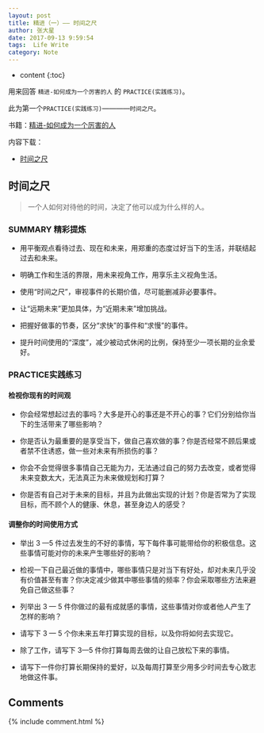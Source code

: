 ```yaml
---
layout: post 
title: 精进（一）—— 时间之尺
author: 张大星  
date: 2017-09-13 9:59:54  
tags:  Life Write 
category: Note
---
```


* content
{:toc}

用来回答 `精进-如何成为一个厉害的人` 的 `PRACTICE(实践练习)`。  

此为第一个`PRACTICE(实践练习)`————`时间之尺`。








书籍：[精进-如何成为一个厉害的人](https://book.douban.com/subject/26761696/)

内容下载：

+ [时间之尺](http://pan.baidu.com/s/1nuJcCkD)

## 时间之尺

> 一个人如何对待他的时间，决定了他可以成为什么样的人。

### SUMMARY 精彩提炼

* 用平衡观点看待过去、现在和未来，用郑重的态度过好当下的生活，并联结起过去和未来。

* 明确工作和生活的界限，用未来视角工作，用享乐主义视角生活。

* 使用“时间之尺”，审视事件的长期价值，尽可能删减非必要事件。

* 让“远期未来”更加具体，为“近期未来”增加挑战。

* 把握好做事的节奏，区分“求快”的事件和“求慢”的事件。

* 提升时间使用的“深度”，减少被动式休闲的比例，保持至少一项长期的业余爱好。


### PRACTICE实践练习


#### 检视你现有的时间观
  
* 你会经常想起过去的事吗？大多是开心的事还是不开心的事？它们分别给你当下的生活带来了哪些影响？

>  

* 你是否认为最重要的是享受当下，做自己喜欢做的事？你是否经常不顾后果或者禁不住诱惑，做一些对未来有所损伤的事？

>  

* 你会不会觉得很多事情自己无能为力，无法通过自己的努力去改变，或者觉得未来变数太大，无法真正为未来做规划和打算？

>  

* 你是否有自己对于未来的目标，并且为此做出实现的计划？你是否常为了实现目标，而不顾个人的健康、休息，甚至身边人的感受？

>  

#### 调整你的时间使用方式

* 举出 3 —5 件过去发生的不好的事情，写下每件事可能带给你的积极信息。这些事情可能对你的未来产生哪些好的影响？

>  

* 检视一下自己最近做的事情中，哪些事情只是对当下有好处，却对未来几乎没有价值甚至有害？你决定减少做其中哪些事情的频率？你会采取哪些方法来避免自己做这些事？

>  

* 列举出 3 — 5 件你做过的最有成就感的事情，这些事情对你或者他人产生了怎样的影响？

>  

* 请写下 3 — 5 个你未来五年打算实现的目标，以及你将如何去实现它。

>  

* 除了工作，请写下 3—5 件你打算每周去做的让自己放松下来的事情。

>  

* 请写下一件你打算长期保持的爱好，以及每周打算至少用多少时间去专心致志地做这件事。

>  






## Comments

{% include comment.html %}
